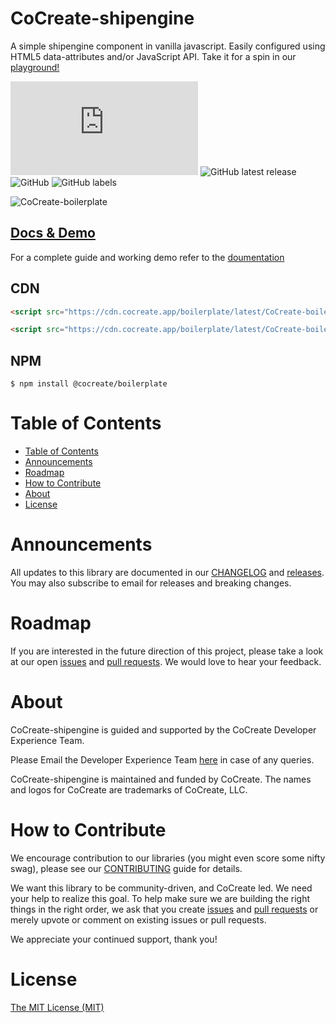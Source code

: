 # CoCreate-shipengine
A simple shipengine component in vanilla javascript. Easily configured using HTML5 data-attributes and/or JavaScript API. Take it for a spin in our [playground!](https://cocreate.app/docs/shipengine)

![GitHub file size in bytes](https://img.shields.io/github/size/CoCreate-app/CoCreate-shipengine/dist/CoCreate-shipengine.min.js?label=minified%20size&style=for-the-badge) 
![GitHub latest release](https://img.shields.io/github/v/release/CoCreate-app/CoCreate-shipengine?style=for-the-badge)
![GitHub](https://img.shields.io/github/license/CoCreate-app/CoCreate-shipengine?style=for-the-badge) 
![GitHub labels](https://img.shields.io/github/labels/CoCreate-app/CoCreate-shipengine/help%20wanted?style=for-the-badge)

![CoCreate-boilerplate](https://cdn.cocreate.app/docs/CoCreate-boilerplate.gif)

## [Docs & Demo](https://cocreate.app/docs/shipengine)

For a complete guide and working demo refer to the [doumentation](https://cocreate.app/docs/boilerplate)

## CDN
```html
<script src="https://cdn.cocreate.app/boilerplate/latest/CoCreate-boilerplate.min.js"></script>
```
```html
<script src="https://cdn.cocreate.app/boilerplate/latest/CoCreate-boilerplate.min.css"></script>
```

## NPM
```shell
$ npm install @cocreate/boilerplate
```

# Table of Contents

- [Table of Contents](#table-of-contents)
- [Announcements](#announcements)
- [Roadmap](#roadmap)
- [How to Contribute](#how-to-contribute)
- [About](#about)
- [License](#license)

<a name="announcements"></a>
# Announcements

All updates to this library are documented in our [CHANGELOG](https://github.com/CoCreate-app/CoCreate-shipengine/blob/master/CHANGELOG.md) and [releases](https://github.com/CoCreate-app/CoCreate-shipengine/releases). You may also subscribe to email for releases and breaking changes. 

<a name="roadmap"></a>
# Roadmap

If you are interested in the future direction of this project, please take a look at our open [issues](https://github.com/CoCreate-app/CoCreate-shipengine/issues) and [pull requests](https://github.com/CoCreate-app/CoCreate-shipengine/pulls). We would love to hear your feedback.


<a name="about"></a>
# About

CoCreate-shipengine is guided and supported by the CoCreate Developer Experience Team.

Please Email the Developer Experience Team [here](mailto:develop@cocreate.app) in case of any queries.

CoCreate-shipengine is maintained and funded by CoCreate. The names and logos for CoCreate are trademarks of CoCreate, LLC.

<a name="contribute"></a>
# How to Contribute

We encourage contribution to our libraries (you might even score some nifty swag), please see our [CONTRIBUTING](https://github.com/CoCreate-app/CoCreate-shipengine/blob/master/CONTRIBUTING.md) guide for details.

We want this library to be community-driven, and CoCreate led. We need your help to realize this goal. To help make sure we are building the right things in the right order, we ask that you create [issues](https://github.com/CoCreate-app/CoCreate-boilerplate/issues) and [pull requests](https://github.com/CoCreate-app/CoCreate-boilerplate/pulls) or merely upvote or comment on existing issues or pull requests.

We appreciate your continued support, thank you!

# License
[The MIT License (MIT)](https://github.com/CoCreate-app/CoCreate-shipengine/blob/master/LICENSE)

